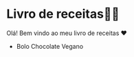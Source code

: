 # Livro de receitas:man_cook:

Olá! Bem vindo ao meu livro de receitas :heart:

- Bolo Chocolate Vegano


